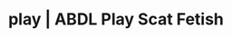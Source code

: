 ---
categories:
- Real Couples
- E-Girl Erotica
- ASMR Porn
- Alt Romance
- Spiritual Kink
image: /assets/images/1747714157225.jpg
layout: post
schema:
  description: Premium adult content featuring Scat Fetish, ABDL Play. High-quality
    images with erotic themes.
  keywords:
  - Immersive Erotica
  - Real Couples
  - ASMR Porn
  - ABDL Play
  - Tattooed Beauties
  - ASMR Erotica
  - Scat Fetish
  name: 1747714157225 | Scat Fetish ABDL Play
  type: VisualArtwork
seo:
  description: Featured content with artistic ABDL Play, Scat Fetish. HD images available.
  keywords: ABDL Play, Scat Fetish
  og_image: /assets/images/1747714157225.jpg
  schema_type: VisualArtwork
tags:
- '#play'
- Scat Fetish
- ABDL Play
title: play | ABDL Play Scat Fetish
---